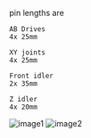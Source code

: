 pin lengths are 
```
AB Drives
4x 25mm

XY joints
4x 25mm

Front idler
2x 35mm

Z idler
4x 20mm 
```

![image1](./Images/20220628_072559.jpg)
![image2](./Images/20220628_072521.jpg)
